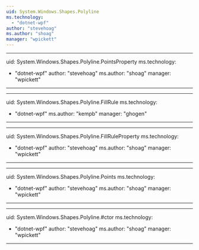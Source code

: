 ```yaml
---
uid: System.Windows.Shapes.Polyline
ms.technology: 
  - "dotnet-wpf"
author: "stevehoag"
ms.author: "shoag"
manager: "wpickett"
---
```


---
uid: System.Windows.Shapes.Polyline.PointsProperty
ms.technology: 
  - "dotnet-wpf"
author: "stevehoag"
ms.author: "shoag"
manager: "wpickett"
---

---
uid: System.Windows.Shapes.Polyline.FillRule
ms.technology: 
  - "dotnet-wpf"
ms.author: "kempb"
manager: "ghogen"
---

---
uid: System.Windows.Shapes.Polyline.FillRuleProperty
ms.technology: 
  - "dotnet-wpf"
author: "stevehoag"
ms.author: "shoag"
manager: "wpickett"
---

---
uid: System.Windows.Shapes.Polyline.Points
ms.technology: 
  - "dotnet-wpf"
author: "stevehoag"
ms.author: "shoag"
manager: "wpickett"
---

---
uid: System.Windows.Shapes.Polyline.#ctor
ms.technology: 
  - "dotnet-wpf"
author: "stevehoag"
ms.author: "shoag"
manager: "wpickett"
---
